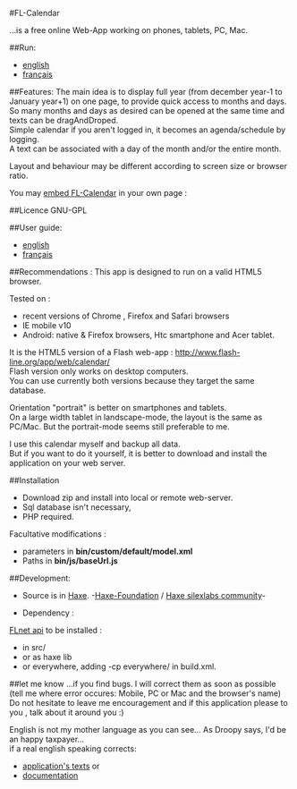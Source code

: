 ﻿#FL-Calendar

...is a free online Web-App working on phones, tablets, PC, Mac. 

##Run:  
- [english](http://www.flash-line.net/org/app/web/html5/calendar/en.html)
- [français](http://www.flash-line.net/org/app/web/html5/calendar)

##Features: 
The main idea is to display full year (from december year-1 to January year+1) on one page, to provide quick access to months and days.  
So many months and days as desired can be opened at the same time and texts can be dragAndDroped.  
Simple calendar if you aren't logged in, it becomes an agenda/schedule by logging.  
A text can be associated with a day of the month and/or the entire month.  

Layout and behaviour may be different according to screen size or browser ratio.

You may [embed FL-Calendar](http://www.flash-line.net/org//app/web/html5/calendar/embed.simu.html) in your own page : 

##Licence 
GNU-GPL

##User guide:
- [english](http://www.flash-line.net/org/app/web/html5/calendar/doc/help.en.html)
- [français](http://www.flash-line.net/org//app/web/html5/calendar/doc/help.fr.html)

##Recommendations :
This app is designed to run on a valid HTML5 browser. 

Tested on :  

- recent versions of Chrome , Firefox and Safari browsers  
- IE mobile v10  
- Android: native & Firefox browsers, Htc smartphone and Acer tablet.  

It is the HTML5 version of a Flash web-app : http://www.flash-line.org/app/web/calendar/  
Flash version only works on desktop computers.   
You can use currently both versions because they target the same database.   

Orientation "portrait" is better on smartphones and tablets.  
On a large width tablet in landscape-mode, the layout is the same as PC/Mac. But the portrait-mode seems still preferable to me.  

I use this calendar myself and backup all data.  
But if you want to do it yourself, it is better to download and install the application on your web server.

##Installation 
- Download zip and install into local or remote web-server.
- Sql database isn't necessary,  
- PHP required.  

Facultative modifications : 
 
- parameters in **bin/custom/default/model.xml**  
- Paths in **bin/js/baseUrl.js**  

##Development:  

- Source is in [Haxe](http://haxe.org/). -[Haxe-Foundation](http://haxe-foundation.org/) / [Haxe silexlabs community](http://www.silexlabs.org/)- 

- Dependency :   

 [FLnet api](https://github.com/flashline/FLnet-haxe)  to be installed :  
 - in src/  
 - or as haxe lib  
 - or everywhere, adding  -cp everywhere/ in build.xml.

##let me know
...if you find bugs. I will correct them as soon as possible (tell me where error occures: Mobile, PC or Mac and the browser's name)  
Do not hesitate to leave me encouragement and if this application please to you , talk about it around you :) 

English is not my mother language as you can see... As Droopy says, I'd be an happy taxpayer...  
if a real english speaking corrects:  

- [application's texts](https://github.com/flashline/FL-Calendar/blob/master/bin/custom/en/language.xml) or  
- [documentation](https://github.com/flashline/FL-Calendar/blob/master/bin/doc/help.en.html)  

 
 
